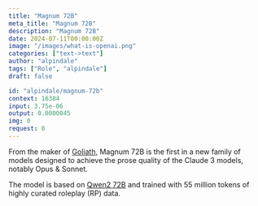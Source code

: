 ```yaml
---
title: "Magnum 72B"
meta_title: "Magnum 72B"
description: "Magnum 72B"
date: 2024-07-11T00:00:00Z
image: "/images/what-is-openai.png"
categories: ["text->text"]
author: "alpindale"
tags: ["Role", "alpindale"]
draft: false

id: "alpindale/magnum-72b"
context: 16384
input: 3.75e-06
output: 0.0000045
img: 0
request: 0
---
```


From the maker of [Goliath](https://openrouter.ai/alpindale/goliath-120b), Magnum 72B is the first in a new family of models designed to achieve the prose quality of the Claude 3 models, notably Opus & Sonnet.

The model is based on [Qwen2 72B](https://openrouter.ai/qwen/qwen-2-72b-instruct) and trained with 55 million tokens of highly curated roleplay (RP) data.

